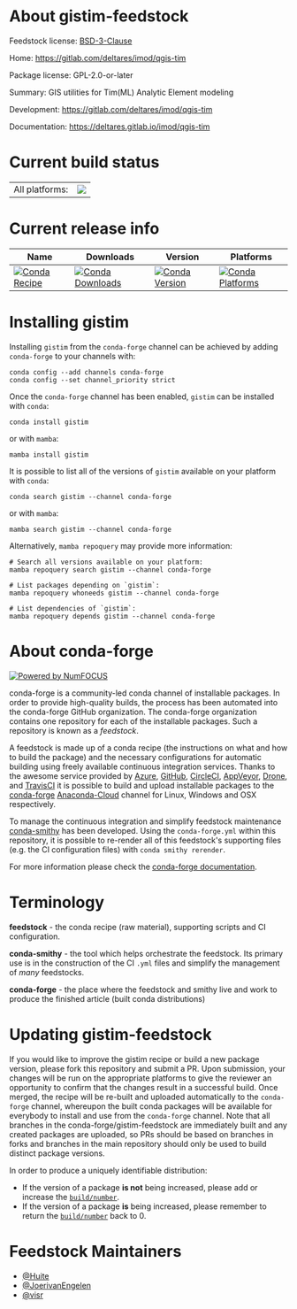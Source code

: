 About gistim-feedstock
======================

Feedstock license: [BSD-3-Clause](https://github.com/conda-forge/gistim-feedstock/blob/main/LICENSE.txt)

Home: https://gitlab.com/deltares/imod/qgis-tim

Package license: GPL-2.0-or-later

Summary: GIS utilities for Tim(ML) Analytic Element modeling

Development: https://gitlab.com/deltares/imod/qgis-tim

Documentation: https://deltares.gitlab.io/imod/qgis-tim

Current build status
====================


<table><tr><td>All platforms:</td>
    <td>
      <a href="https://dev.azure.com/conda-forge/feedstock-builds/_build/latest?definitionId=11623&branchName=main">
        <img src="https://dev.azure.com/conda-forge/feedstock-builds/_apis/build/status/gistim-feedstock?branchName=main">
      </a>
    </td>
  </tr>
</table>

Current release info
====================

| Name | Downloads | Version | Platforms |
| --- | --- | --- | --- |
| [![Conda Recipe](https://img.shields.io/badge/recipe-gistim-green.svg)](https://anaconda.org/conda-forge/gistim) | [![Conda Downloads](https://img.shields.io/conda/dn/conda-forge/gistim.svg)](https://anaconda.org/conda-forge/gistim) | [![Conda Version](https://img.shields.io/conda/vn/conda-forge/gistim.svg)](https://anaconda.org/conda-forge/gistim) | [![Conda Platforms](https://img.shields.io/conda/pn/conda-forge/gistim.svg)](https://anaconda.org/conda-forge/gistim) |

Installing gistim
=================

Installing `gistim` from the `conda-forge` channel can be achieved by adding `conda-forge` to your channels with:

```
conda config --add channels conda-forge
conda config --set channel_priority strict
```

Once the `conda-forge` channel has been enabled, `gistim` can be installed with `conda`:

```
conda install gistim
```

or with `mamba`:

```
mamba install gistim
```

It is possible to list all of the versions of `gistim` available on your platform with `conda`:

```
conda search gistim --channel conda-forge
```

or with `mamba`:

```
mamba search gistim --channel conda-forge
```

Alternatively, `mamba repoquery` may provide more information:

```
# Search all versions available on your platform:
mamba repoquery search gistim --channel conda-forge

# List packages depending on `gistim`:
mamba repoquery whoneeds gistim --channel conda-forge

# List dependencies of `gistim`:
mamba repoquery depends gistim --channel conda-forge
```


About conda-forge
=================

[![Powered by
NumFOCUS](https://img.shields.io/badge/powered%20by-NumFOCUS-orange.svg?style=flat&colorA=E1523D&colorB=007D8A)](https://numfocus.org)

conda-forge is a community-led conda channel of installable packages.
In order to provide high-quality builds, the process has been automated into the
conda-forge GitHub organization. The conda-forge organization contains one repository
for each of the installable packages. Such a repository is known as a *feedstock*.

A feedstock is made up of a conda recipe (the instructions on what and how to build
the package) and the necessary configurations for automatic building using freely
available continuous integration services. Thanks to the awesome service provided by
[Azure](https://azure.microsoft.com/en-us/services/devops/), [GitHub](https://github.com/),
[CircleCI](https://circleci.com/), [AppVeyor](https://www.appveyor.com/),
[Drone](https://cloud.drone.io/welcome), and [TravisCI](https://travis-ci.com/)
it is possible to build and upload installable packages to the
[conda-forge](https://anaconda.org/conda-forge) [Anaconda-Cloud](https://anaconda.org/)
channel for Linux, Windows and OSX respectively.

To manage the continuous integration and simplify feedstock maintenance
[conda-smithy](https://github.com/conda-forge/conda-smithy) has been developed.
Using the ``conda-forge.yml`` within this repository, it is possible to re-render all of
this feedstock's supporting files (e.g. the CI configuration files) with ``conda smithy rerender``.

For more information please check the [conda-forge documentation](https://conda-forge.org/docs/).

Terminology
===========

**feedstock** - the conda recipe (raw material), supporting scripts and CI configuration.

**conda-smithy** - the tool which helps orchestrate the feedstock.
                   Its primary use is in the construction of the CI ``.yml`` files
                   and simplify the management of *many* feedstocks.

**conda-forge** - the place where the feedstock and smithy live and work to
                  produce the finished article (built conda distributions)


Updating gistim-feedstock
=========================

If you would like to improve the gistim recipe or build a new
package version, please fork this repository and submit a PR. Upon submission,
your changes will be run on the appropriate platforms to give the reviewer an
opportunity to confirm that the changes result in a successful build. Once
merged, the recipe will be re-built and uploaded automatically to the
`conda-forge` channel, whereupon the built conda packages will be available for
everybody to install and use from the `conda-forge` channel.
Note that all branches in the conda-forge/gistim-feedstock are
immediately built and any created packages are uploaded, so PRs should be based
on branches in forks and branches in the main repository should only be used to
build distinct package versions.

In order to produce a uniquely identifiable distribution:
 * If the version of a package **is not** being increased, please add or increase
   the [``build/number``](https://docs.conda.io/projects/conda-build/en/latest/resources/define-metadata.html#build-number-and-string).
 * If the version of a package **is** being increased, please remember to return
   the [``build/number``](https://docs.conda.io/projects/conda-build/en/latest/resources/define-metadata.html#build-number-and-string)
   back to 0.

Feedstock Maintainers
=====================

* [@Huite](https://github.com/Huite/)
* [@JoerivanEngelen](https://github.com/JoerivanEngelen/)
* [@visr](https://github.com/visr/)

